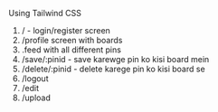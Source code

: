 Using Tailwind CSS
1. / - login/register screen
2. /profile screen with boards
3. .feed with all different pins
4. /save/:pinid - save karewge pin ko kisi board mein
5. /delete/:pinid - delete karege pin ko kisi board se
6. /logout
7. /edit
8. /upload